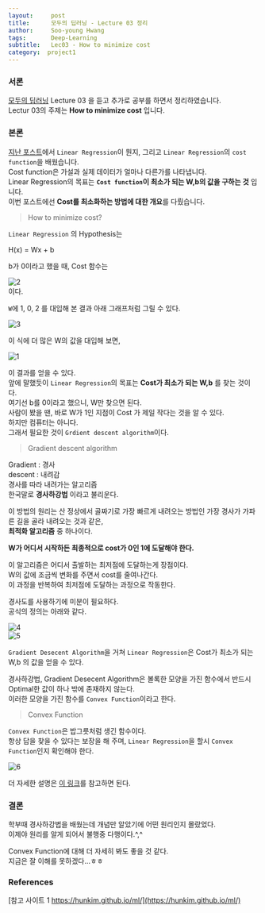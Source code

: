 ```yaml
---
layout:     post
title:      모두의 딥러닝 - Lecture 03 정리
author:     Soo-young Hwang
tags: 		Deep-Learning
subtitle:  	Lec03 - How to minimize cost
category:  project1
---
```


### 서론
[모두의 딥러닝](https://hunkim.github.io/ml/) Lecture 03 을 듣고 추가로 공부를 하면서  정리하였습니다.    
Lectur 03의 주제는 **How to minimize cost** 입니다.   
    
### 본론

[지난 포스트](http://localhost:4000/project1/2020/05/19/dl-lec02/)에서 `Linear Regression`이 뭔지, 그리고 `Linear Regression`의 `cost function`을 배웠습니다.   
Cost function은 가설과 실제 데이터가 얼마나 다른가를 나타냅니다.   
Linear Regression의 목표는 **`Cost function`이 최소가 되는 W,b의 값을 구하는 것** 입니다.   
이번 포스트에선 **Cost를 최소화하는 방법에 대한 개요**를 다뤘습니다.   



<blockquote>How to minimize cost?</blockquote>    

`Linear Regression` 의 Hypothesis는    
<p><execode>H(x) = Wx + b</execode></p>
b가 0이라고 했을 때, Cost 함수는   

![2](https://swimmingHwang.github.io/img/dllec03-2.png)   
이다. 

`W`에 1, 0, 2 를 대입해 본 결과 아래 그래프처럼 그릴 수 있다.   

![3](https://swimmingHwang.github.io/img/dllec03-3.png) 

이 식에 더 많은 W의 값을 대입해 보면, 

![1](https://swimmingHwang.github.io/img/dllec03-1.png)   

이 결과를 얻을 수 있다.   
앞에 말했듯이 `Linear Regression`의 목표는 **Cost가 최소가 되는 W,b** 를 찾는 것이다.   
여기선 b를 0이라고 했으니, W만 찾으면 된다.   
사람이 봤을 땐, 바로 W가 1인 지점이 Cost 가 제일 작다는 것을 알 수 있다.   
하지만 컴퓨터는 아니다.   
그래서 필요한 것이 `Grdient descent algorithm`이다. 

<blockquote>Gradient descent algorithm</blockquote>

Gradient : 경사   
descent : 내려감  
경사를 따라 내려가는 알고리즘   
한국말로 **경사하강법** 이라고 불리운다.   

이 방법의 원리는 산 정상에서 골짜기로 가장 빠르게 내려오는 방법인 가장 경사가 가파른 길을 골라 내려오는 것과 같은,   
**최적화 알고리즘** 중 하나이다.   

**W가 어디서 시작하든 최종적으로 cost가 0인 1에 도달해야 한다.**   

이 알고리즘은 어디서 출발하는 최저점에 도달하는게 장점이다.   
W의 값에 조금씩 변화를 주면서 cost를 줄여나간다.   
이 과정을 반복하여 최저점에 도달하는 과정으로 작동한다.   

경사도를 사용하기에 미분이 필요하다.   
공식의 정의는 아래와 같다.   

![4](https://swimmingHwang.github.io/img/dllec03-4.png)   
![5](https://swimmingHwang.github.io/img/dllec03-5.png)   

`Gradient Desecent Algorithm`을 거쳐 `Linear Regression`은 Cost가 최소가 되는 W,b 의 값을 얻을 수 있다.   

경사하강법, Gradient Desecent Algorithm은 볼록한 모양을 가진 함수에서 반드시 Optimal한 값이 하나 밖에 존재하지 않는다.   
이러한 모양을 가진 함수를 `Convex Function`이라고 한다.   

<blockquote>Convex Function</blockquote>

`Convex Function`은 밥그릇처럼 생긴 함수이다.   
항상 답을 찾을 수 있다는 보장을 해 주며, 
`Linear Regression`을 할시 `Convex Function`인지 확인해야 한다.   

![6](https://swimmingHwang.github.io/img/dllec03-6.png)   

더 자세한 설명은 [이 링크](http://sanghyukchun.github.io/63/)를 참고하면 된다.   


### 결론
학부때 경사하강법을 배웠는데 개념만 알았기에 어떤 원리인지 몰랐었다.   
이제야 원리를 알게 되어서 불행중 다행이다.^,^   

Convex Function에 대해 더 자세히 봐도 좋을 것 같다.   
지금은 잘 이해를 못하겠다...ㅎㅎ   

### References
[참고 사이트 1 https://hunkim.github.io/ml/](https://hunkim.github.io/ml/)   